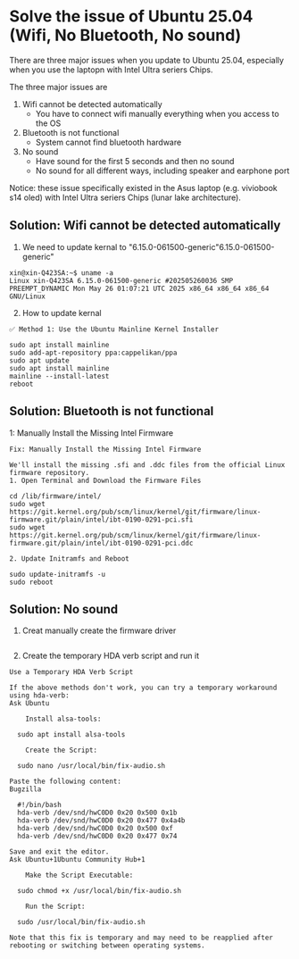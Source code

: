 # Solve the issue of Ubuntu 25.04 (Wifi, No Bluetooth, No sound)
There are three major issues when you update to Ubuntu 25.04, especially when you use the laptopn with Intel Ultra seriers Chips.

The three major issues are
1. Wifi cannot be detected automatically
   * You have to connect wifi manually everything when you access to the OS
2. Bluetooth is not functional
   * System cannot find bluetooth hardware
3. No sound
   * Have sound for the first 5 seconds and then no sound
   * No sound for all different ways, including speaker and earphone port
  
Notice: these issue specifically existed in the Asus laptop (e.g. viviobook s14 oled) with Intel Ultra seriers Chips (lunar lake architecture).

## Solution: Wifi cannot be detected automatically
1. We need to update kernal to "6.15.0-061500-generic"6.15.0-061500-generic"
```
xin@xin-Q423SA:~$ uname -a
Linux xin-Q423SA 6.15.0-061500-generic #202505260036 SMP PREEMPT_DYNAMIC Mon May 26 01:07:21 UTC 2025 x86_64 x86_64 x86_64 GNU/Linux
```

2. How to update kernal
```
✅ Method 1: Use the Ubuntu Mainline Kernel Installer

sudo apt install mainline
sudo add-apt-repository ppa:cappelikan/ppa
sudo apt update
sudo apt install mainline
mainline --install-latest
reboot
```
## Solution: Bluetooth is not functional
1: Manually Install the Missing Intel Firmware
```
Fix: Manually Install the Missing Intel Firmware

We'll install the missing .sfi and .ddc files from the official Linux firmware repository.
1. Open Terminal and Download the Firmware Files

cd /lib/firmware/intel/
sudo wget https://git.kernel.org/pub/scm/linux/kernel/git/firmware/linux-firmware.git/plain/intel/ibt-0190-0291-pci.sfi
sudo wget https://git.kernel.org/pub/scm/linux/kernel/git/firmware/linux-firmware.git/plain/intel/ibt-0190-0291-pci.ddc

2. Update Initramfs and Reboot

sudo update-initramfs -u
sudo reboot
```

## Solution: No sound
1. Creat manually create the firmware driver
```
```
 
2. Create the temporary HDA verb script and run it 
```
Use a Temporary HDA Verb Script

If the above methods don't work, you can try a temporary workaround using hda-verb:
Ask Ubuntu

    Install alsa-tools:

  sudo apt install alsa-tools

    Create the Script:

  sudo nano /usr/local/bin/fix-audio.sh

Paste the following content:
Bugzilla

  #!/bin/bash
  hda-verb /dev/snd/hwC0D0 0x20 0x500 0x1b
  hda-verb /dev/snd/hwC0D0 0x20 0x477 0x4a4b
  hda-verb /dev/snd/hwC0D0 0x20 0x500 0xf
  hda-verb /dev/snd/hwC0D0 0x20 0x477 0x74

Save and exit the editor.
Ask Ubuntu+1Ubuntu Community Hub+1

    Make the Script Executable:

  sudo chmod +x /usr/local/bin/fix-audio.sh

    Run the Script:

  sudo /usr/local/bin/fix-audio.sh

Note that this fix is temporary and may need to be reapplied after rebooting or switching between operating systems.
```


